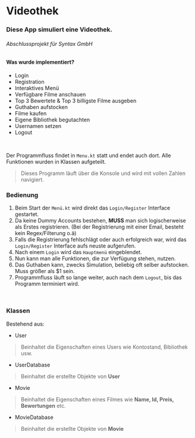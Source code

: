 # Videothek
### Diese App simuliert eine Videothek.
###### Abschlussprojekt für Syntax GmbH
 
#### Was wurde implementiert?

- Login
- Registration
- Interaktives Menü
- Verfügbare Filme anschauen
- Top 3 Bewertete & Top 3 billigste Filme ausgeben
- Guthaben aufstocken
- Filme kaufen
- Eigene Bibliothek begutachten
- Usernamen setzen
- Logout

<br>

Der Programmfluss findet in `Menu.kt` statt und endet auch dort.
Alle Funktionen wurden in Klassen aufgeteilt. 
> Dieses Programm läuft über die Konsole und wird mit vollen Zahlen navigiert.


### Bedienung 
1. Beim Start der `Menü.kt` wird direkt das `Login/Register` Interface gestartet.
2. Da keine Dummy Accounts bestehen, **MUSS** man sich logischerweise als Erstes registrieren. (Bei der Registrierung mit einer Email, besteht kein Regex/Filterung o.ä)
3. Falls die Registrierung fehlschlägt oder auch erfolgreich war, wird das `Login/Register` Interface aufs neuste aufgerufen.
4. Nach einem `Login` wird das `Hauptmenü` eingeblendet.
5. Nun kann man alle Funktionen, die zur Verfügung stehen, nutzen.
6. Das Guthaben kann, zwecks Simulation, beliebig oft selber aufstocken. Muss größer als $1 sein.
7. Programmfluss läuft so lange weiter, auch nach dem `Logout`, bis das Programm terminiert wird.

<br>

### Klassen
Bestehend aus:

- User
> Beinhaltet die Eigenschaften eines Users wie Kontostand, Bibliothek usw.
- UserDatabase
> Beinhaltet die erstellte Objekte von **User**
- Movie
> Beinhaltet die Eigenschaften eines Filmes wie **Name, Id, Preis, Bewertungen** etc.
- MovieDatabase
> Beinhaltet die erstellte Objekte von **Movie**
